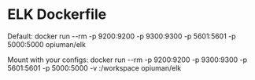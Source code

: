 # ELK Dockerfile

Default:
docker run --rm -p 9200:9200 -p 9300:9300 -p 5601:5601 -p 5000:5000 opiuman/elk

Mount with your configs:
docker run --rm -p 9200:9200 -p 9300:9300 -p 5601:5601 -p 5000:5000 -v <your local dir>:/workspace opiuman/elk
